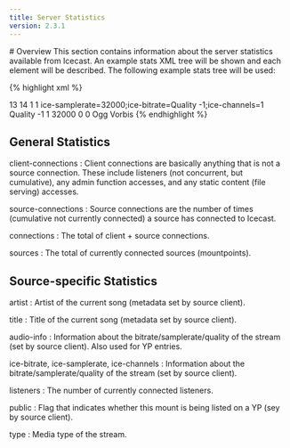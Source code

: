 ```yaml
---
title: Server Statistics
version: 2.3.1
---
```


<div class="article" markdown="1">
# Overview
This section contains information about the server statistics available from Icecast.
An example stats XML tree will be shown and each element will be described. The following
example stats tree will be used:

{% highlight xml %}
<?xml version="1.0"?>
<icestats>
	<client_connections>13</client_connections>
	<connections>14</connections>
	<source_connections>1</source_connections>
	<sources>1</sources>
	<source mount="/test.ogg">
		<artist></artist>
		<audio_info>ice-samplerate=32000;ice-bitrate=Quality -1;ice-channels=1</audio_info>
		<ice-bitrate>Quality -1</ice-bitrate>
		<ice-channels>1</ice-channels>
		<ice-samplerate>32000</ice-samplerate>
		<listeners>0</listeners>
		<public>0</public>
		<title></title>
		<type>Ogg Vorbis</type>
	</source>
</icestats>
{% endhighlight %}

## General Statistics

client-connections
: Client connections are basically anything that is not a source connection.
  These include listeners (not concurrent, but cumulative), any admin function
  accesses, and any static content (file serving) accesses.

source-connections
: Source connections are the number of times (cumulative not currently connected)
  a source has connected to Icecast.

connections
: The total of client + source connections.

sources
: The total of currently connected sources (mountpoints).

## Source-specific Statistics

artist
: Artist of the current song (metadata set by source client).

title
: Title of the current song (metadata set by source client).

audio-info
: Information about the bitrate/samplerate/quality of the stream
  (set by source client). Also used for YP entries.

ice-bitrate, ice-samplerate, ice-channels
: Information about the bitrate/samplerate/quality of the stream
  (set by source client).

listeners
: The number of currently connected listeners.

public
: Flag that indicates whether this mount is being listed on a YP (sey by source client).

type
: Media type of the stream.

</div>
